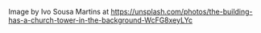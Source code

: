 Image by Ivo Sousa Martins at https://unsplash.com/photos/the-building-has-a-church-tower-in-the-background-WcFG8xeyLYc